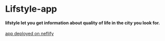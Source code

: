 # Lifstyle-app

#### lifstyle let you get information about quality of life in the city you look for.

[app deployed on neflify](https://lifestyle-app.netlify.app)
